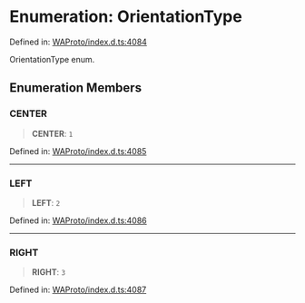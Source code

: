 # Enumeration: OrientationType

Defined in: [WAProto/index.d.ts:4084](https://github.com/Fokusdotid/Baileys/blob/4aa08196a497251af5be42856601e02d8a85cce8/WAProto/index.d.ts#L4084)

OrientationType enum.

## Enumeration Members

### CENTER

> **CENTER**: `1`

Defined in: [WAProto/index.d.ts:4085](https://github.com/Fokusdotid/Baileys/blob/4aa08196a497251af5be42856601e02d8a85cce8/WAProto/index.d.ts#L4085)

***

### LEFT

> **LEFT**: `2`

Defined in: [WAProto/index.d.ts:4086](https://github.com/Fokusdotid/Baileys/blob/4aa08196a497251af5be42856601e02d8a85cce8/WAProto/index.d.ts#L4086)

***

### RIGHT

> **RIGHT**: `3`

Defined in: [WAProto/index.d.ts:4087](https://github.com/Fokusdotid/Baileys/blob/4aa08196a497251af5be42856601e02d8a85cce8/WAProto/index.d.ts#L4087)
